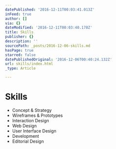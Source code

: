 ```yaml
---
datePublished: '2016-12-11T00:03:41.013Z'
inFeed: true
author: []
via: {}
dateModified: '2016-12-11T00:03:40.178Z'
title: Skills
publisher: {}
description: ''
sourcePath: _posts/2016-12-06-skills.md
hasPage: true
starred: false
datePublishedOriginal: '2016-12-06T00:40:24.132Z'
url: skills/index.html
_type: Article

---
```

# Skills

* Concept & Strategy
* Wireframes & Prototypes
* Interaction Design
* Web Design
* User Interface Design
* Development
* Editorial Design